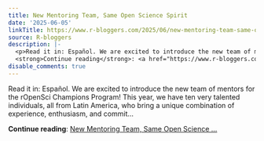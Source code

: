 ```yaml
---
title: New Mentoring Team, Same Open Science Spirit
date: '2025-06-05'
linkTitle: https://www.r-bloggers.com/2025/06/new-mentoring-team-same-open-science-spirit/
source: R-bloggers
description: |-
  <p>Read it in: Español. We are excited to introduce the new team of mentors for the rOpenSci Champions Program! This year, we have ten very talented individuals, all from Latin America, who bring a unique combination of experience, enthusiasm, and commit...</p>
  <strong>Continue reading</strong>: <a href="https://www.r-bloggers.com/2025/06/new-mentoring-team-same-open-science-spirit/">New Mentoring Team, Same Open Science ...
disable_comments: true
---
```

<p>Read it in: Español. We are excited to introduce the new team of mentors for the rOpenSci Champions Program! This year, we have ten very talented individuals, all from Latin America, who bring a unique combination of experience, enthusiasm, and commit...</p>
<strong>Continue reading</strong>: <a href="https://www.r-bloggers.com/2025/06/new-mentoring-team-same-open-science-spirit/">New Mentoring Team, Same Open Science ...